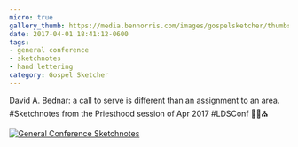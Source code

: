 ```yaml
---
micro: true
gallery_thumb: https://media.bennorris.com/images/gospelsketcher/thumbs/apr-17-3-bednar.jpg
date: 2017-04-01 18:41:12-0600
tags:
- general conference
- sketchnotes
- hand lettering
category: Gospel Sketcher
---
```


David A. Bednar: a call to serve is different than an assignment to an area. #Sketchnotes from the Priesthood session of Apr 2017 #LDSConf ✍🏼⛪️

[![General Conference Sketchnotes](https://media.bennorris.com/images/gospelsketcher/general-conference/apr-2017/apr-17-3-bednar.jpg)](https://media.bennorris.com/images/gospelsketcher/general-conference/apr-2017/apr-17-3-bednar.jpg)
